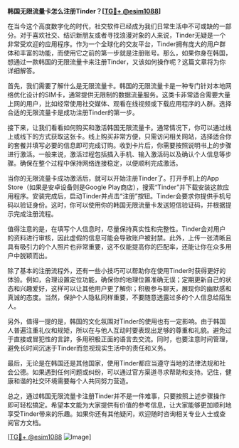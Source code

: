 **韩国无限流量卡怎么注册Tinder？[[TG💪+ @esim1088](https://t.me/s/esim1088)]**

在当今这个高度数字化的时代，社交软件已经成为我们日常生活中不可或缺的一部分。对于喜欢社交、结识新朋友或者寻找浪漫对象的人来说，Tinder无疑是一个非常受欢迎的应用程序。作为一个全球化的交友平台，Tinder拥有庞大的用户群体和丰富的功能，而使用它之前的第一步就是注册账号。那么，如果你身在韩国，想通过一款韩国的无限流量卡来注册Tinder，又该如何操作呢？这篇文章将为你详细解答。

首先，我们需要了解什么是无限流量卡。韩国的无限流量卡是一种专门针对本地网络优化设计的SIM卡，通常提供无限制的数据流量服务。这类卡非常适合需要大量上网的用户，比如经常使用社交媒体、观看在线视频或下载应用程序的人群。选择合适的无限流量卡是成功注册Tinder的第一步。

接下来，让我们看看如何购买和激活韩国无限流量卡。通常情况下，你可以通过线上或线下的方式获取这张卡。线上购买非常方便，只需访问相关网站，选择适合你的套餐并填写必要的信息即可完成订购。收到卡片后，你需要按照说明书上的步骤进行激活。一般来说，激活过程包括插入手机、输入激活码以及确认个人信息等步骤。确保在整个过程中保持网络连接稳定，以便顺利完成激活。

当你的无限流量卡成功激活后，就可以开始注册Tinder了。打开手机上的App Store（如果是安卓设备则是Google Play商店），搜索“Tinder”并下载安装这款应用程序。安装完成后，启动Tinder并点击“注册”按钮。Tinder会要求你提供手机号码以验证身份。这时，你可以使用你的韩国无限流量卡发送短信验证码，并根据提示完成注册流程。

值得注意的是，在填写个人信息时，尽量保持真实性和完整性。Tinder会对用户的资料进行审核，因此虚假的信息可能会导致账户被封禁。此外，上传一张清晰且具有吸引力的个人照片也非常重要，这不仅能提高你的匹配率，还能让你在众多用户中脱颖而出。

除了基本的注册流程外，还有一些小技巧可以帮助你在使用Tinder时获得更好的体验。例如，合理设置定位功能，确保你的地理位置准确无误；定期更新自己的状态和兴趣爱好，这样可以让其他用户更了解你；积极参与聊天，展现你的幽默感和真诚的态度。当然，保护个人隐私同样重要，不要随意透露过多的个人信息给陌生人。

另外，值得一提的是，韩国的文化氛围对Tinder的使用也有一定影响。由于韩国人普遍注重礼仪和规矩，所以在与他人互动时要表现出足够的尊重和礼貌。避免过于直接或冒犯性的言辞，多用积极正面的语言去交流。同时，也要注意时间管理，避免长时间沉迷于Tinder而忽视现实生活中的责任和义务。

最后，无论是在韩国还是其他国家，使用Tinder都应当遵守当地的法律法规和社会公德。如果遇到任何问题或纠纷，可以通过官方渠道寻求帮助和支持。记住，健康和谐的社交环境需要每个人共同努力营造。

总之，通过韩国无限流量卡注册Tinder并不是一件难事，只要按照上述步骤操作即可轻松搞定。希望本文能为大家提供有价值的参考信息，让大家能够更加顺利地享受Tinder带来的乐趣。如果你还有其他疑问，欢迎随时咨询相关专业人士或查阅官方文档。

[[TG💪+ @esim1088](https://t.me/s/esim1088) ![Image](https://i.postimg.cc/4NQfJmqS/Snipaste-2025-05-13-00-14-12.png)]